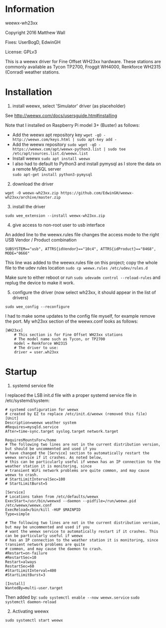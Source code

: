# Information
weewx-wh23xx

Copyright 2016 Matthew Wall

Fixes: UserBogD, EdwinGH

License: GPLv3

This is a weewx driver for Fine Offset WH23xx hardware.  These stations are commonly available as Tycon TP2700, Froggit WH4000, Renkforce WH2315 (Conrad) weather stations.

# Installation

1. install weewx, select 'Simulator' driver (as placeholder)

See http://weewx.com/docs/usersguide.htm#installing

Note that I installed on Raspberry Pi model 3+ (Buster) as follows:
* Add the weewx apt repository key
`wget -qO - http://weewx.com/keys.html | sudo apt-key add -`
* Add the weewx repository
`sudo wget -qO - https://weewx.com/apt/weewx-python3.list | sudo tee /etc/apt/sources.list.d/weewx.list`
* Install weewx
`sudo apt install weewx`
* I also had to default to Python3 and install pymysql as I store the data on a remote MySQL server  
`sudo apt-get install python3-pymysql`

2. download the driver

`wget -O weewx-wh23xx.zip https://github.com/EdwinGH/weewx-wh23xx/archive/master.zip`

3. install the driver

`sudo wee_extension --install weewx-wh23xx.zip`

4. give access to non-root user to usb interface

An added line to the weewx.rules file changes the access mode to the right USB Vendor / Product combination
```
SUBSYSTEM=="usb", ATTRS{idVendor}=="10c4", ATTRS{idProduct}=="8468", MODE="0666"
```

This line was added to the weewx.rules file on this project; copy the whole file to the udev rules location
`sudo cp weewx.rules /etc/udev/rules.d`

Make sure to either reboot or run
`sudo udevadm control --reload-rules`
and replug the device to make it work.

5. configure the driver (now select wh23xx, it should appear in the list of drivers)

`sudo wee_config --reconfigure`

I had to make some updates to the config file myself, for example remove the port. My wh23xx section of the weewx.conf looks as follows:
```
[WH23xx]
    # This section is for Fine Offset WH23xx stations    
    # The model name such as Tycon, or TP2700
    model = Renkforce WH2315
    # The driver to use:
    driver = user.wh23xx
```
# Startup

1. systemd service file

I replaced the LSB init.d file with a proper systemd service file in /etc/systemd/system:
```
# systemd configuration for weewx
# created by EZ to replace /etc/init.d/weewx (removed this file)
[Unit]
Description=weewx weather system
#Requires=mysqld.service
After=time-sync.target syslog.target network.target

RequiresMountsFor=/home
# The following two lines are not in the current distribution version, but should be uncommented and used if you
# have changed the [Service] section to automatically restart the weewx service if it crashes. As noted below,
# this can be particularly useful if weewx has an IP connection to the weather station it is monitoring, since
# transient WiFi network problems are quite common, and may cause weewx to crash.
# StartLimitIntervalSec=100
# StartLimitBurst=5

[Service]
# Locations taken from /etc/defaults/weewx
ExecStart=/usr/bin/weewxd --daemon --pidfile=/run/weewx.pid /etc/weewx/weewx.conf
ExecReload=/bin/kill -HUP $MAINPID
Type=simple

# The following two lines are not in the current distribution version, but may be uncommented and used if you
# want the weewx service to automatically restart if it crashes. This can be particularly useful if weewx
# has an IP connection to the weather station it is monitoring, since transient network problems are quite
# common, and may cause the daemon to crash.
#Restart=on-failure
#RestartSec=10
Restart=always
RestartSec=60
#StartLimitInterval=400
#StartLimitBurst=3

[Install]
WantedBy=multi-user.target
```
Then added by:
`sudo systemctl enable --now weewx.service`
`sudo systemctl daemon-reload`

2. Activating weewx

`sudo systemctl start weewx`
